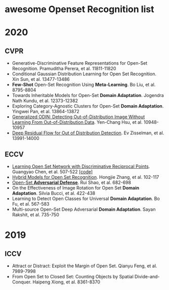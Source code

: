 # awesome Openset Recognition list

# 2020

## CVPR
+ Generative-Discriminative Feature Representations for Open-Set Recognition. Pramuditha Perera, et al. 11811-11820
+ Conditional Gaussian Distribution Learning for Open Set Recognition. Xin Sun, et al. 13477-13486
+ **Few-Shot** Open-Set Recognition Using **Meta-Learning**. Bo Liu, et al. 8795-8804
+ Towards Inheritable Models for Open-Set **Domain Adaptation**. Jogendra Nath Kundu, et al. 12373-12382
+ Exploring Category-Agnostic Clusters for Open-Set **Domain Adaptation**. Yingwei Pan, et al. 13864-13872
+ [Generalized ODIN: Detecting Out-of-Distribution Image Without Learning From Out-of-Distribution Data](https://openaccess.thecvf.com/content_CVPR_2020/papers/Hsu_Generalized_ODIN_Detecting_Out-of-Distribution_Image_Without_Learning_From_Out-of-Distribution_Data_CVPR_2020_paper.pdf).	Yen-Chang Hsu, et al. 10948-10957
+ [Deep Residual Flow for Out of Distribution Detection](https://openaccess.thecvf.com/content_CVPR_2020/papers/Zisselman_Deep_Residual_Flow_for_Out_of_Distribution_Detection_CVPR_2020_paper.pdf). Ev Zisselman, et al. 13991-14000

## ECCV
+ [Learning Open Set Network with Discriminative Reciprocal Points](https://www.ecva.net/papers/eccv_2020/papers_ECCV/papers/123480511.pdf). Guangyao Chen, et al. 507-522 [[code]](https://github.com/iCGY96/ARPL)
+ [Hybrid Models for Open Set Recognition](https://arxiv.org/pdf/2003.12506.pdf). Hongjie Zhang, et al. 102-117
+ [Open-Set **Adversarial Defense**](https://arxiv.org/abs/2009.00814). Rui Shao, et al. 682-698
+ On the Effectiveness of Image Rotation for Open Set **Domain Adaptation**. Silvia Bucci, et al. 422-438
+ Learning to Detect Open Classes for Universal **Domain Adaptation**. Bo Fu, et al. 567-583
+ Multi-source Open-Set Deep Adversarial **Domain Adaptation**. Sayan Rakshit, et al. 735-750

# 2019

## ICCV
+ Attract or Distract: Exploit the Margin of Open Set. Qianyu Feng, et al. 7989-7998
+ From Open Set to Closed Set: Counting Objects by Spatial Divide-and-Conquer. Haipeng Xiong, et al. 8361-8370
